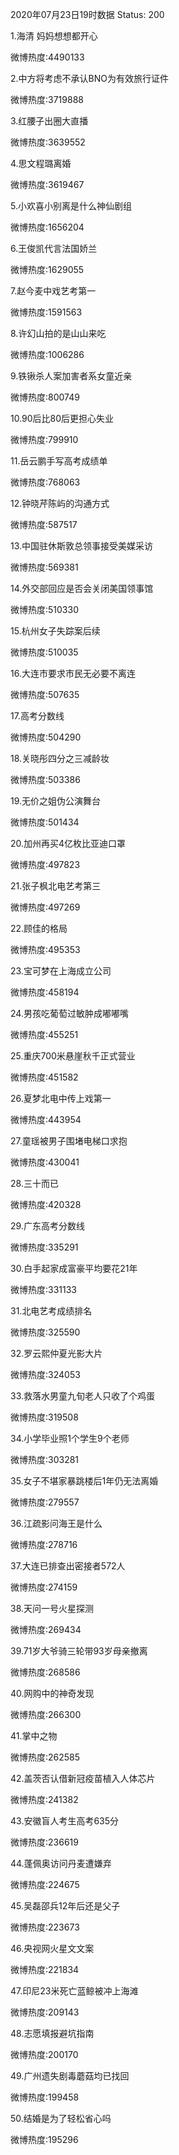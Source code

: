 2020年07月23日19时数据
Status: 200

1.海清 妈妈想想都开心

微博热度:4490133

2.中方将考虑不承认BNO为有效旅行证件

微博热度:3719888

3.红腰子出圈大直播

微博热度:3639552

4.思文程璐离婚

微博热度:3619467

5.小欢喜小别离是什么神仙剧组

微博热度:1656204

6.王俊凯代言法国娇兰

微博热度:1629055

7.赵今麦中戏艺考第一

微博热度:1591563

8.许幻山拍的是山山来吃

微博热度:1006286

9.铁锹杀人案加害者系女童近亲

微博热度:800749

10.90后比80后更担心失业

微博热度:799910

11.岳云鹏手写高考成绩单

微博热度:768063

12.钟晓芹陈屿的沟通方式

微博热度:587517

13.中国驻休斯敦总领事接受美媒采访

微博热度:569381

14.外交部回应是否会关闭美国领事馆

微博热度:510330

15.杭州女子失踪案后续

微博热度:510035

16.大连市要求市民无必要不离连

微博热度:507635

17.高考分数线

微博热度:504290

18.关晓彤四分之三减龄妆

微博热度:503386

19.无价之姐伪公演舞台

微博热度:501434

20.加州再买4亿枚比亚迪口罩

微博热度:497823

21.张子枫北电艺考第三

微博热度:497269

22.顾佳的格局

微博热度:495353

23.宝可梦在上海成立公司

微博热度:458194

24.男孩吃葡萄过敏肿成嘟嘟嘴

微博热度:455251

25.重庆700米悬崖秋千正式营业

微博热度:451582

26.夏梦北电中传上戏第一

微博热度:443954

27.童瑶被男子围堵电梯口求抱

微博热度:430041

28.三十而已

微博热度:420328

29.广东高考分数线

微博热度:335291

30.白手起家成富豪平均要花21年

微博热度:331133

31.北电艺考成绩排名

微博热度:325590

32.罗云熙仲夏光影大片

微博热度:324053

33.救落水男童九旬老人只收了个鸡蛋

微博热度:319508

34.小学毕业照1个学生9个老师

微博热度:303281

35.女子不堪家暴跳楼后1年仍无法离婚

微博热度:279557

36.江疏影问海王是什么

微博热度:278716

37.大连已排查出密接者572人

微博热度:274159

38.天问一号火星探测

微博热度:269434

39.71岁大爷骑三轮带93岁母亲撤离

微博热度:268586

40.网购中的神奇发现

微博热度:266300

41.掌中之物

微博热度:262585

42.盖茨否认借新冠疫苗植入人体芯片

微博热度:241382

43.安徽盲人考生高考635分

微博热度:236619

44.蓬佩奥访问丹麦遭嫌弃

微博热度:224675

45.吴磊邵兵12年后还是父子

微博热度:223673

46.央视网火星文文案

微博热度:221834

47.印尼23米死亡蓝鲸被冲上海滩

微博热度:209143

48.志愿填报避坑指南

微博热度:200170

49.广州遗失剧毒蘑菇均已找回

微博热度:199458

50.结婚是为了轻松省心吗

微博热度:195296

